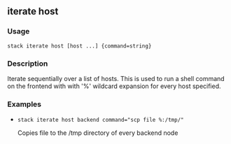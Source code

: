 ## iterate host

### Usage

`stack iterate host [host ...] {command=string}`

### Description

Iterate sequentially over a list of hosts.  This is used to run 
	a shell command on the frontend with with '%' wildcard expansion for
	every host specified.

### Examples

* `stack iterate host backend command="scp file %:/tmp/"`

   Copies file to the /tmp directory of every backend node



